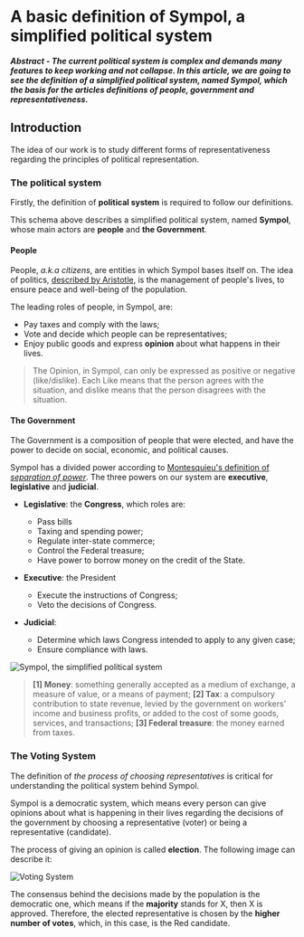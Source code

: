 # A basic definition of Sympol, a simplified political system

***Abstract - The current political system is complex and demands many features to keep working and not collapse. In this article, we are going to see the definition of a simplified political system, named Sympol, which  the basis for the articles definitions of people, government and representativeness.***

## Introduction

The idea of our work is to study different forms of representativeness regarding the principles of political representation.

### The political system

Firstly, the definition of **political system** is required to follow our definitions.

This schema above describes a simplified political system, named **Sympol**, whose main actors are **people** and **the Government**.

#### People
People, *a.k.a citizens*, are entities in which Sympol bases itself on. The idea of politics, [described by Aristotle](http://www.iep.utm.edu/aris-pol/), is the management of people's lives, to ensure peace and well-being of the population.

The leading roles of people, in Sympol, are:
- Pay taxes and comply with the laws;
- Vote and decide which people can be representatives;
- Enjoy public goods and express **opinion** about what happens in their lives.

> The Opinion, in Sympol, can only be expressed as positive or negative (like/dislike). Each Like means that the person agrees with the situation, and dislike means that the person disagrees with the situation.

#### The Government
The Government is a composition of people that were elected, and have the power to decide on social, economic, and political causes.

Sympol has a divided power according to [Montesquieu's definition of *separation of power*](http://oll.libertyfund.org/titles/montesquieu-complete-works-vol-1-the-spirit-of-laws#lf0171-01_label_786). The three powers on our system are **executive**, **legislative** and **judicial**.


- **Legislative**: the **Congress**, which roles are:

    - Pass bills
    - Taxing and spending power;
    - Regulate inter-state commerce;
    - Control the Federal treasure;
    - Have power to borrow money on the credit of the State.

- **Executive**: the President

    - Execute the instructions of Congress;
    - Veto the decisions of Congress.

- **Judicial**:

    - Determine which laws Congress intended to apply to any given case;
    - Ensure compliance with laws.
    

![Sympol, the simplified political system](https://github.com/victorgcramos/tcc-unb/blob/master/images/political-system-diagram-definition.png)

>  **[1] Money**: something generally accepted as a medium of exchange, a measure of value, or a means of payment; **[2] Tax**: a compulsory contribution to state revenue, levied by the government on workers' income and business profits, or added to the cost of some goods, services, and transactions; **[3] Federal treasure**: the money earned from taxes.

### The Voting System

The definition of *the process of choosing representatives* is critical for understanding the political system behind Sympol.

Sympol is a democratic system, which means every person can give opinions about what is happening in their lives regarding the decisions of the government by choosing a representative (voter) or being a representative (candidate).

The process of giving an opinion is called **election**. The following image can describe it:

![Voting System](https://github.com/victorgcramos/tcc-unb/blob/master/images/voting-system.png)


The consensus behind the decisions made by the population is the democratic one, which means if the **majority** stands for X, then X is approved. Therefore, the elected representative is chosen by the **higher number of votes**, which, in this case, is the Red candidate.

<!-- 
Let's take this quote as the starting point of this work:
> People do not feel represented -->
